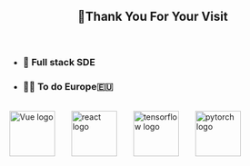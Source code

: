<!-- 欢迎界面并展示访问次数 -->
<h2 align="center">👋Thank You For Your Visit</h2>
</br>


- ### 🔧  Full stack SDE
- ### 🧑‍🎓  To do Europe🇪🇺

</br>
<div>
  <img src="https://tuchuang-1312256370.cos.ap-shanghai.myqcloud.com/vue.svg" alt="Vue logo" height="80" style="margin-right:25px;">
  <img src="https://tuchuang-1312256370.cos.ap-shanghai.myqcloud.com/React-logo-vector.svg" alt="react logo" height="80" style="margin-right:25px;">
  <img src="https://tuchuang-1312256370.cos.ap-shanghai.myqcloud.com/tensorflow.svg" alt="tensorflow logo" height="80" style="margin-right:25px;">
  <img src="https://tuchuang-1312256370.cos.ap-shanghai.myqcloud.com/pytorch-icon.svg" alt=" pytorch logo" height="80">
  </div>
  

 
 
 
